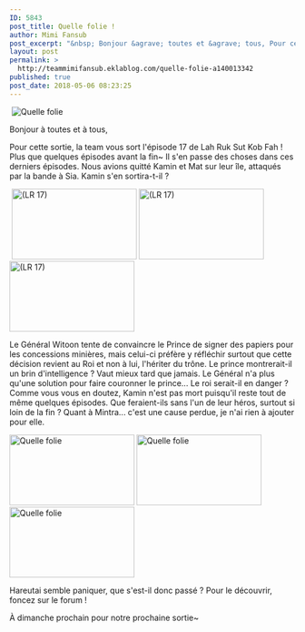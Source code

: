 ```yaml
---
ID: 5843
post_title: Quelle folie !
author: Mimi Fansub
post_excerpt: "&nbsp; Bonjour &agrave; toutes et &agrave; tous, Pour cette sortie, la team vous sort l'&eacute;pisode 17 de Lah Ruk Sut Kob Fah ! Plus que quelques &eacute;pisodes avant la fin~ Il s'en passe des choses dans ces derniers &eacute;pisodes. Nous avions quitt&eacute; Kamin et Mat sur leur &icirc;le, attaqu&eacute;s par la bande &agrave; Sia. Kamin s'en..."
layout: post
permalink: >
  http://teammimifansub.eklablog.com/quelle-folie-a140013342
published: true
post_date: 2018-05-06 08:23:25
---
```

<p>&nbsp;<img src="https://united-subs.dearclouds.com/wp-content/uploads/2018/05/b6b87f1083ad41023b71090199d99ebd.jpg" alt="Quelle folie"/></p>
<p>Bonjour &agrave; toutes et &agrave; tous,</p>
<p>Pour cette sortie, la team vous sort l'&eacute;pisode 17 de Lah Ruk Sut Kob Fah ! Plus que quelques &eacute;pisodes avant la fin~ Il s'en passe des choses dans ces derniers &eacute;pisodes. Nous avions quitt&eacute; Kamin et Mat sur leur &icirc;le, attaqu&eacute;s par la bande &agrave; Sia. Kamin s'en sortira-t-il ?</p>
<p>&nbsp;<img src="http://ekladata.com/nmeayP_QO5znSz-zet2ugOVjdLk@220x124.gif" alt="(LR 17)" width="220" height="124"/>&nbsp;<img src="http://ekladata.com/JSW9_7JudbDEP376ILQ5vK7dBz4@220x124.gif" alt="(LR 17)" width="220" height="124"/>&nbsp;<img src="http://ekladata.com/BAcQ6Q2cOFLyiMzsc3Wwq219UEY@220x124.gif" alt="(LR 17)" width="220" height="124"/></p>
<p>Le G&eacute;n&eacute;ral Witoon tente de convaincre le Prince de signer des papiers pour les concessions mini&egrave;res, mais celui-ci pr&eacute;f&egrave;re y r&eacute;fl&eacute;chir surtout que cette d&eacute;cision revient au Roi et non &agrave; lui, l'h&eacute;riter du tr&ocirc;ne. Le prince montrerait-il un brin d'intelligence ? Vaut mieux tard que jamais. Le G&eacute;n&eacute;ral n'a plus qu'une solution pour faire couronner le prince... Le roi serait-il en danger ? Comme vous vous en doutez, Kamin n'est pas mort puisqu'il reste tout de m&ecirc;me quelques &eacute;pisodes. Que feraient-ils sans l'un de leur h&eacute;ros, surtout si loin de la fin ? Quant &agrave; Mintra... c'est une cause perdue, je n'ai rien &agrave; ajouter pour elle.</p>
<p><img src="http://ekladata.com/xiXFKigcv-Md3AVD35sf0TZ-wjQ@220x124.gif" alt="Quelle folie" width="220" height="124"/>&nbsp;<img src="http://ekladata.com/exyV67gFjMpazyP8EA3LmYEN8V4@220x124.gif" alt="Quelle folie" width="220" height="124"/>&nbsp;<img src="http://ekladata.com/B4FwVyvHy2FN4Wn5hPAe2l02VGg@220x124.gif" alt="Quelle folie" width="220" height="124"/></p>
<p>Hareutai semble paniquer, que s'est-il donc pass&eacute; ? Pour le d&eacute;couvrir, foncez sur le forum !&nbsp;</p>
<p>&Agrave; dimanche prochain pour notre prochaine sortie~</p>